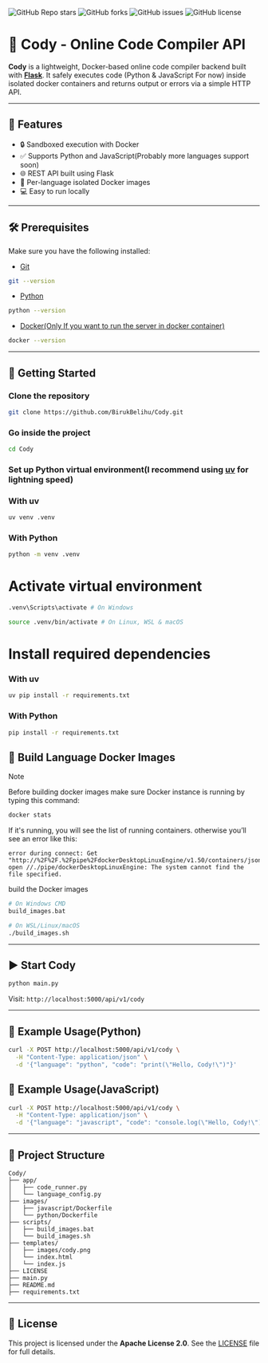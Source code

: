![GitHub Repo stars](https://img.shields.io/github/stars/BirukBelihu/Cody)
![GitHub forks](https://img.shields.io/github/forks/BirukBelihu/Cody)
![GitHub issues](https://img.shields.io/github/issues/BirukBelihu/Cody)
![GitHub license](https://img.shields.io/github/license/BirukBelihu/Cody)

# 🧠 Cody - Online Code Compiler API

**Cody** is a lightweight, Docker-based online code compiler backend built with [**Flask**](https://flask.palletsprojects.com/). It safely executes code (Python & JavaScript For now) inside isolated docker containers and returns output or errors via a simple HTTP API.

---

## 🚀 Features

- 🔒 Sandboxed execution with Docker
- ✅ Supports Python and JavaScript(Probably more languages support soon)
- 🌐 REST API built using Flask
- 🐳 Per-language isolated Docker images
- 💻 Easy to run locally

---

## 🛠️ Prerequisites

Make sure you have the following installed:

- [Git](https://git-scm.com/)

```bash
git --version
```

- [Python](https://www.python.org/)

```bash
python --version
```

- [Docker(Only If you want to run the server in docker container)](https://www.docker.com/)

```bash
docker --version
```

---

## 🔧 Getting Started

### Clone the repository

```bash
git clone https://github.com/BirukBelihu/Cody.git
```

### Go inside the project

```bash
cd Cody
```

### Set up Python virtual environment(I recommend using [uv](https://github.com/astral-sh/uv) for lightning speed)

### With uv

```bash
uv venv .venv
```

### With Python

```bash
python -m venv .venv
```

# Activate virtual environment

```bash
.venv\Scripts\activate # On Windows
```

```bash
source .venv/bin/activate # On Linux, WSL & macOS
```

# Install required dependencies

### With uv

```bash
uv pip install -r requirements.txt
```

### With Python

```bash
pip install -r requirements.txt
```

## 🐳 Build Language Docker Images

> [!NOTE]
> Before building docker images make sure Docker instance is running by typing this command:
>
> ```bash
> docker stats
> ```
>
> If it's running, you will see the list of running containers. otherwise you’ll see an error like this:
>
> ```
> error during connect: Get "http://%2F%2F.%2Fpipe%2FdockerDesktopLinuxEngine/v1.50/containers/json": open //./pipe/dockerDesktopLinuxEngine: The system cannot find the file specified.
> ```

build the Docker images

```bash
# On Windows CMD
build_images.bat
```

```bash
# On WSL/Linux/macOS
./build_images.sh
```

---

## ▶️ Start Cody

```bash
python main.py
```

Visit: `http://localhost:5000/api/v1/cody`

---

## 🧪 Example Usage(Python)

```bash
curl -X POST http://localhost:5000/api/v1/cody \
  -H "Content-Type: application/json" \
  -d '{"language": "python", "code": "print(\"Hello, Cody!\")"}'
```

## 🧪 Example Usage(JavaScript)

```bash
curl -X POST http://localhost:5000/api/v1/cody \
  -H "Content-Type: application/json" \
  -d '{"language": "javascript", "code": "console.log(\"Hello, Cody!\")"}'
```

---

## 📂 Project Structure

```plaintext
Cody/
├── app/
│   ├── code_runner.py
│   └── language_config.py
├── images/
│   ├── javascript/Dockerfile
│   └── python/Dockerfile
├── scripts/
│   ├── build_images.bat
│   └── build_images.sh
├── templates/
│   ├── images/cody.png
│   └── index.html
│   └── index.js
├── LICENSE
├── main.py
├── README.md
├── requirements.txt
```

---

## 📄 License

This project is licensed under the **Apache License 2.0**. See the [LICENSE](LICENSE) file for full details.
